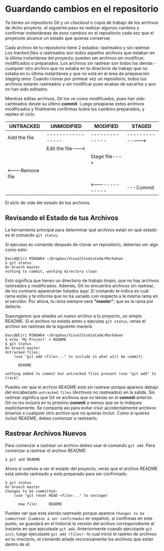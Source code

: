 # Guardando cambios en el repositorio
Ya tienes un repositorio Git y un *checkout* o copia de trabajo de los archivos de dicho proyecto. el siguiente paso es realizar algunos cambios y confirmar instantáneas de esos cambios en el repositorio cada vez que el proyecoto alcance un estado que quieras conservar.

Cada archivo de tu repositorio tiene 2 estados: rastreados y sin rastrear. Los *tracked files* o rastreados son todos aquellos archivos que estaban en la última instantánea del proyecto; pueden ser archivos sin modificar, modificados o preparados. Los archivos sin rastrear son todos los demás - cualquier otro archivo que no estaba en tu directorio de trabajo que no estaba en tu última instantánea y que no está en el área de preparación *staging area*. Cuando clonas por primear vez un repositorio, todos tus archivos estarán rastreados y sin modificar pues acabas de sacarlos y aun no han sido editados.

Mientras editas archivos, Git los ve como modificados, pues han sido cambiados desde su último **commit**. Luego preaparas estos archivos modificados y finalmente confirmas todos los cambios preparados, y repites el ciclo.

| UNTRACKED     | UNMODIFIED      | MODIFIED     | STAGED        |
|---------------|-----------------|--------------|---------------|
| Add the file  |-----------------|--------------|-------------->|
|               |Edit the file--->|              |               |
|               |                 |Stage file--->|               |
|<---Remove file|                 |              |               |
|               |                 |<-------------|  ---Commit    |

El siclo de vida del estado de tus archivos.

## Revisando el Estado de tus Archivos
La herramienta principal para determinar qué archivos están en qué estado es el comando `git status`.

Si ejecutas es comando después de clonar un repositorio, deberías ver algo como esto:
~~~
David@Ciri MINGW64 ~/Dropbox/VisualStudioCode/Markdown
$ git status
On branch master
nothing to commit, working directory clean
~~~
Esto significa que tienes un directorio de trabajo limpio, que no hay archivos rastreados y modificados. Además, Git no encuentra archivos sin rastrear, de los contrario aparecerían listados aquí. El comando te indica en cuál rama estás y te informa que no ha variado con respecto a la misma rama en el servidor. Por ahora, la rama siempre será ***"master"***, que es la rama por defecto.

Supongamos que añades un nuevo archivo a tu proyecto, un simple README. Si el archivo no existía antes y ejecutas `git status`, verás el archivo sin rastreae de la siguiente manera:
~~~
David@Ciri MINGW64 ~/Dropbox/VisualStudioCode/Markdown
$ echo 'My Project' > README
$ git status
On branch master
Untracked files:
    (use "git add <file>..." to include in what will be commit)

      README

nothing added to commit but untracked files present (use "git add" to track)
~~~

Puedes ver que el archivo README está sin rastrear porque aparece debajo del encabezado `untracked files` (Archivos no rastreados) en la salida. Sin rastrear significa que Git ve archivos que no tenías en el **commit** anterior. Git no los incluirá en tu próximo **commit** a menos que se lo indiques explícitamente. Se comporta así para evitar icluir accidentalmente archivos binarios o cualquier otro archivo que no quieras incluir. Como sí quieres incluir README, debes comenzar a rastrearlo.

## Rastrear Archivos Nuevos
Para comenzar a rastrear un archivo debes usar el comando `git add`. Para comenzar a rastrear el archivo README:

    $ git add README

Ahora si vuelves a ver el estado del proyecto, verás que el archivo README está siendo rastreado y está preparado para ser confirmado.

~~~
$ git status
On branch master
Changes to be committed:
    (use "git reset HEAD <file>..." to unstage)

      new file:     README
~~~
Puedes ver que está siendo rastreado porque aparece `Changes to be committed:` (`cambios a ser confirmados` en español). si confirmas en este punto, se guardará en el historial la versión del archivo correspondiente al instante en que ejecutaste `git add`. Anteriormente cuando ejecutaste `git init`, luego ejecutaste `git add (files)`- lo cual inició el rastreo de archivos en tu rirectorio, el comando añade recursivamente los archivos que están dentro de él.
